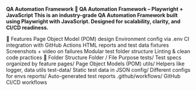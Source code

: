 **QA Automation Framework
🧪 QA Automation Framework – Playwright + JavaScript
This is an industry-grade QA Automation Framework built using Playwright with JavaScript. Designed for scalability, clarity, and CI/CD readiness.**

🚀 Features
Page Object Model (POM) design
Environment config via .env
CI integration with GitHub Actions
HTML reports and test data fixtures
Screenshots + video on failures
Modular test folder structure
Linting & clean code practices
📁 Folder Structure
Folder / File	Purpose
tests/	Test specs organized by feature
pages/	Page Object Models (POM)
utils/	Helpers like logger, data utils
test-data/	Static test data in JSON
config/	Different configs for envs
reports/	Auto-generated test reports
.github/workflows/	GitHub CI/CD workflows
